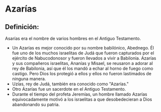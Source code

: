 # Azarías

## Definición: 

Asarías era el nombre de varios hombres en el Antiguo Testamento.

* Un Azarías es mejor conocido por su nombre babilónico, Abednego. Él fue uno de los muchos israelitas de Judá que fueron capturados por el ejército de Nabucodonosor  y fueron llevados a vivir a Babilonia. Azarías y sus compañeros israelitas, Ananías y Misael, se reusaron a adorar al rey de Babilonia, así que él los mandó a echar al horno de fuego como castigo. Pero Dios los protegió a ellos y ellos no fueron lastimados de ninguna manera.
* Uzías, rey de Judá, también era conocido como "Azarías."
* Otro Azarías fue un sacerdote en el Antiguo Testamento.
* Durante el tiempo del profeta Jeremías, un hombre llamado Azarías equivocadamente motivó a los israelitas a que desobedecieran a Dios abandonando su patria.

